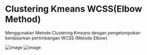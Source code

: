 # Clustering Kmeans WCSS(Elbow Method)
Menggunakan Metode Clustering Kmeans dengan pengelompokan berdasarkan pertimbangan WCSS (Metode Elbow)

![image](https://user-images.githubusercontent.com/87703066/154633914-3e2e3d49-b19d-479d-ae89-92bd6657092b.png)
![image](https://user-images.githubusercontent.com/87703066/154633961-0a186e16-67fc-4cc8-82a6-26c08be4f5cd.png)

